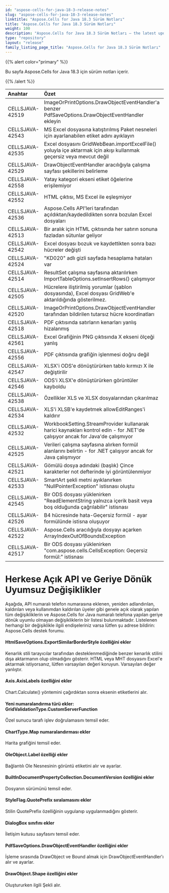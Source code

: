 ```yaml
---
id: "aspose-cells-for-java-18-3-release-notes"
slug: "aspose-cells-for-java-18-3-release-notes"
linktitle: "Aspose.Cells for Java 18.3 Sürüm Notları"
title: "Aspose.Cells for Java 18.3 Sürüm Notları"
weight: 100
description: "Aspose.Cells for Java 18.3 Sürüm Notları – the latest updates and fixes."
type: "repository"
layout: "release"
family_listing_page_title: "Aspose.Cells for Java 18.3 Sürüm Notları"
---
```

{{% alert color="primary" %}} 

Bu sayfa Aspose.Cells for Java 18.3 için sürüm notları içerir.

{{% /alert %}} 

|**Anahtar**|**Özet**|**Kategori**|
|:- |:- |:- |
|CELLSJAVA-42519|ImageOrPrintOptions.DrawObjectEventHandler'a benzer PdfSaveOptions.DrawObjectEventHandler ekleyin|Yeni özellik|
|CELLSJAVA-42543|MS Excel dosyasına katıştırılmış Paket nesneleri için ayarlanabilen etiket adını ayıklayın|Yeni özellik|
|CELLSJAVA-42535|Excel dosyasını GridWebBean.importExcelFile() yoluyla içe aktarmak için akışı kullanmak geçersiz veya mevcut değil|Artırma|
|CELLSJAVA-42529|DrawObjectEventHandler aracılığıyla çalışma sayfası şekillerini belirleme|Artırma|
|CELLSJAVA-42558|Yatay kategori ekseni etiket öğelerine erişilemiyor|Artırma|
|CELLSJAVA-42552|HTML çıktısı, MS Excel ile eşleşmiyor|Böcek|
|CELLSJAVA-42536|Aspose.Cells API'leri tarafından açıldıktan/kaydedildikten sonra bozulan Excel dosyaları|Böcek|
|CELLSJAVA-42513|Bir aralık için HTML çıktısında her satırın sonuna fazladan sütunlar geliyor|Böcek|
|CELLSJAVA-42542|Excel dosyası bozuk ve kaydettikten sonra bazı hücreler değişti|Böcek|
|CELLSJAVA-42524|"KD020" adlı gizli sayfada hesaplama hataları var|Böcek|
|CELLSJAVA-42514|ResultSet çalışma sayfasına aktarılırken ImportTableOptions.setInsertRows() çalışmıyor|Böcek|
|CELLSJAVA-42505|Hücrelere iliştirilmiş yorumlar (şablon dosyasında), Excel dosyası GridWeb'e aktarıldığında gösterilmez.|Böcek|
|CELLSJAVA-42520|ImageOrPrintOptions.DrawObjectEventHandler tarafından bildirilen tutarsız hücre koordinatları|Böcek|
|CELLSJAVA-42518|PDF çıktısında satırların kenarları yanlış hizalanmış|Böcek|
|CELLSJAVA-42561|Excel Grafiğinin PNG çıktısında X ekseni ölçeği yanlış|Böcek|
|CELLSJAVA-42556|PDF çıktısında grafiğin işlenmesi doğru değil|Böcek|
|CELLSJAVA-42547|XLSX'i ODS'e dönüştürürken tablo kırmızı X ile değiştirilir|Böcek|
|CELLSJAVA-42546|ODS'i XLSX'e dönüştürürken görüntüler kayboldu|Böcek|
|CELLSJAVA-42538|Özellikler XLS ve XLSX dosyalarından çıkarılmaz|Böcek|
|CELLSJAVA-42534|XLS'i XLSB'e kaydetmek allowEditRanges'i kaldırır|Böcek|
|CELLSJAVA-42532|WorkbookSetting.StreamProvider kullanarak harici kaynakları kontrol edin - for .NET'de çalışıyor ancak for Java'de çalışmıyor|Böcek|
|CELLSJAVA-42525|Verileri çalışma sayfasına alırken formül alanlarını belirtin - for .NET çalışıyor ancak for Java çalışmıyor|Böcek|
|CELLSJAVA-42521|Gömülü dosya adındaki (başlık) Çince karakterler not defterinde iyi görüntülenmiyor|Böcek|
|CELLSJAVA-42533|SmartArt şekli metni ayıklanırken "NullPointerException" istisnası oluştu|İstisna|
|CELLSJAVA-42545|Bir ODS dosyası yüklenirken "ReadElementString yalnızca içerik basit veya boş olduğunda çağrılabilir" istisnası|İstisna|
|CELLSJAVA-42526|B4 hücresinde hata-Geçersiz formül - ayar formülünde istisna oluşuyor|İstisna|
|CELLSJAVA-42522|Aspose.Cells aracılığıyla dosyayı açarken ArrayIndexOutOfBoundsException|İstisna|
|CELLSJAVA-42517|Bir ODS dosyası yüklenirken "com.aspose.cells.CellsException: Geçersiz formül:" istisnası|İstisna|
# **Herkese Açık API ve Geriye Dönük Uyumsuz Değişiklikler**
Aşağıda, API numaralı telefon numarasına eklenen, yeniden adlandırılan, kaldırılan veya kullanımdan kaldırılan üyeler gibi genele açık olarak yapılan tüm değişikliklerin ve Aspose.Cells for Java numaralı telefona yapılan geriye dönük uyumlu olmayan değişikliklerin bir listesi bulunmaktadır. Listelenen herhangi bir değişiklikle ilgili endişeleriniz varsa lütfen şu adrese bildirin: Aspose.Cells destek forumu.
#### **HtmlSaveOptions.ExportSimilarBorderStyle özelliğini ekler**
Kenarlık stili tarayıcılar tarafından desteklenmediğinde benzer kenarlık stilini dışa aktarmanın olup olmadığını gösterir. HTML veya MHT dosyasını Excel'e aktarmak istiyorsanız, lütfen varsayılan değeri koruyun. Varsayılan değer yanlıştır.
#### **Axis.AxisLabels özelliğini ekler**
Chart.Calculate() yöntemini çağırdıktan sonra eksenin etiketlerini alır.
#### **Yeni numaralandırma türü ekler: GridValidationType.CustomServerFunction**
Özel sunucu tarafı işlev doğrulamasını temsil eder.
#### **ChartType.Map numaralandırması ekler**
Harita grafiğini temsil eder.
#### **OleObject.Label özelliği ekler**
Bağlantılı Ole Nesnesinin görüntü etiketini alır ve ayarlar.
#### **BuiltInDocumentPropertyCollection.DocumentVersion özelliğini ekler**
Dosyanın sürümünü temsil eder.
#### **StyleFlag.QuotePrefix sıralamasını ekler**
Stilin QuotePrefix özelliğinin uygulanıp uygulanmadığını gösterir.
#### **DialogBox sınıfını ekler**
İletişim kutusu sayfasını temsil eder.
#### **PdfSaveOptions.DrawObjectEventHandler özelliğini ekler**
İşleme sırasında DrawObject ve Bound almak için DrawObjectEventHandler'ı alır ve ayarlar.
#### **DrawObject.Shape özelliğini ekler**
Oluştururken ilgili Şekli alır.
